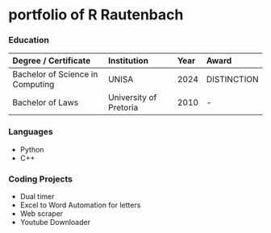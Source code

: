 # portfolio of R Rautenbach

### Education
| Degree / Certificate | Institution| Year| Award |
|:-------------|:------------------|:------|:------|
| Bachelor of Science in Computing | UNISA | 2024 | DISTINCTION |
| Bachelor of Laws | University of Pretoria | 2010 | - |
 
### Languages
- Python
- C++

### Coding Projects
- Dual timer
- Excel to Word Automation for letters
- Web scraper
- Youtube Downloader
